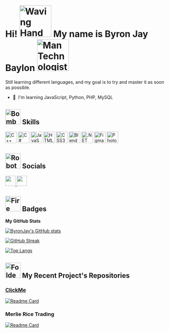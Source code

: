 # Hi! <img src="https://raw.githubusercontent.com/Tarikul-Islam-Anik/Animated-Fluent-Emojis/master/Emojis/Hand%20gestures/Waving%20Hand%20Medium-Light%20Skin%20Tone.png" alt="Waving Hand Medium-Light Skin Tone" width="100" height="100" /> My name is Byron Jay Baylon <img src="https://raw.githubusercontent.com/Tarikul-Islam-Anik/Animated-Fluent-Emojis/master/Emojis/People/Man%20Technologist.png" alt="Man Technologist" width="100" height="100" />

Still learning different languages, and my goal is to try and master it as soon as possible.

* 🧠  I'm learning JavaScript, Python, PHP, MySQL

## <img src="https://raw.githubusercontent.com/Tarikul-Islam-Anik/Animated-Fluent-Emojis/master/Emojis/Smilies/Bomb.png" alt="Bomb" width="48" height="48" /> Skills


<p align="left">
<a href="https://docs.microsoft.com/en-us/cpp/?view=msvc-170" target="_blank" rel="noreferrer"><img src="https://raw.githubusercontent.com/danielcranney/readme-generator/main/public/icons/skills/cplusplus-colored.svg" width="36" height="36" alt="C++" /></a>
<a href="https://docs.microsoft.com/en-us/dotnet/csharp/" target="_blank" rel="noreferrer"><img src="https://raw.githubusercontent.com/danielcranney/readme-generator/main/public/icons/skills/csharp-colored.svg" width="36" height="36" alt="C#" /></a>
<a href="https://developer.mozilla.org/en-US/docs/Web/JavaScript" target="_blank" rel="noreferrer"><img src="https://raw.githubusercontent.com/danielcranney/readme-generator/main/public/icons/skills/javascript-colored.svg" width="36" height="36" alt="JavaScript" /></a>
<a href="https://developer.mozilla.org/en-US/docs/Glossary/HTML5" target="_blank" rel="noreferrer"><img src="https://raw.githubusercontent.com/danielcranney/readme-generator/main/public/icons/skills/html5-colored.svg" width="36" height="36" alt="HTML5" /></a>
<a href="https://www.w3.org/TR/CSS/#css" target="_blank" rel="noreferrer"><img src="https://raw.githubusercontent.com/danielcranney/readme-generator/main/public/icons/skills/css3-colored.svg" width="36" height="36" alt="CSS3" /></a>
<a href="https://www.blender.org/" target="_blank" rel="noreferrer"><img src="https://raw.githubusercontent.com/danielcranney/readme-generator/main/public/icons/skills/blender-colored.svg" width="36" height="36" alt="Blender" /></a>
<a href="https://dotnet.microsoft.com/en-us/" target="_blank" rel="noreferrer"><img src="https://raw.githubusercontent.com/danielcranney/readme-generator/main/public/icons/skills/dot-net-colored.svg" width="36" height="36" alt=".NET" /></a>
<a href="https://www.figma.com/" target="_blank" rel="noreferrer"><img src="https://raw.githubusercontent.com/danielcranney/readme-generator/main/public/icons/skills/figma-colored.svg" width="36" height="36" alt="Figma" /></a>
<a href="https://www.adobe.com/uk/products/photoshop.html" target="_blank" rel="noreferrer"><img src="https://raw.githubusercontent.com/danielcranney/readme-generator/main/public/icons/skills/photoshop-colored.svg" width="36" height="36" alt="Photoshop" /></a>
</p>


## <img src="https://raw.githubusercontent.com/Tarikul-Islam-Anik/Animated-Fluent-Emojis/master/Emojis/Smilies/Robot.png" alt="Robot" width="48" height="48" /> Socials

<p align="left">
<a href="https://www.github.com/HimeeHimeee" target="_blank" rel="noreferrer"> <picture> <source media="(prefers-color-scheme: dark)" srcset="https://raw.githubusercontent.com/danielcranney/readme-generator/main/public/icons/socials/github-dark.svg" /> <source media="(prefers-color-scheme: light)" srcset="https://raw.githubusercontent.com/danielcranney/readme-generator/main/public/icons/socials/github.svg" /> <img src="https://raw.githubusercontent.com/danielcranney/readme-generator/main/public/icons/socials/github.svg" width="32" height="32" /> </picture> </a>
<a href="https://www.youtube.com/@miggyyyy4" target="_blank" rel="noreferrer"> <picture> <source media="(prefers-color-scheme: dark)" srcset="https://raw.githubusercontent.com/danielcranney/readme-generator/main/public/icons/socials/youtube.svg" /> <source media="(prefers-color-scheme: light)" srcset="https://raw.githubusercontent.com/danielcranney/readme-generator/main/public/icons/socials/youtube.svg" /> <img src="https://raw.githubusercontent.com/danielcranney/readme-generator/main/public/icons/socials/youtube.svg" width="32" height="32" /> </picture> </a>
</p>

## <img src="https://raw.githubusercontent.com/Tarikul-Islam-Anik/Animated-Fluent-Emojis/master/Emojis/Travel%20and%20places/Fire.png" alt="Fire" width="48" height="48" /> Badges

<b>My GitHub Stats</b>

<a href="http://www.github.com/ByronJayBaylon"><img src="https://github-readme-stats.vercel.app/api?username=ByronJayBaylon&show_icons=true&title_color=f8f9fa&text_color=e0e0e0&icon_color=ff6b6b&bg_color=90,000000,B41C1C&border_color=FF0000&border_radius=10" alt="ByronJay's GitHub stats" /></a>

[![GitHub Streak](https://streak-stats.demolab.com?user=ByronJayBaylon&border_radius=10&background=90%2C000000%2CB41C1C&stroke=EBEBEB&border=FF0000&ring=810000&fire=EB0000&currStreakNum=EBAD30&sideNums=EBAD4F&currStreakLabel=EBEBEB&sideLabels=EBEBEB&dates=EBEBEB&excludeDaysLabel=EBEBEB)](https://git.io/streak-stats)

[![Top Langs](https://github-readme-stats.vercel.app/api/top-langs/?username=ByronJayBaylon&bg_color=90,000000,b41c1c&border_color=FF0000&title_color=f8f9fa&text_color=e0e0e0&&border_radius=10&layout=compact)](https://github.com/ByronJayBaylon/)


## <img src="https://raw.githubusercontent.com/Tarikul-Islam-Anik/Animated-Fluent-Emojis/master/Emojis/Hand%20gestures/Folded%20Hands.png" alt="Folded Hands" width="48" height="48" /> My Recent Project's Repositories

### [ClickMe](https://byronjaybaylon.github.io/ClickMe/)
[![Readme Card](https://github-readme-stats.vercel.app/api/pin/?username=ByronJayBaylon&repo=ClickMe&bg_color=90,000000,b41c1c&title_color=416DE1&text_color=e0e0e0&border_radius=10&border_color=ff0000&show_owner=true)](https://github.com/ByronJayBaylon/ClickMe)

### Merlie Rice Trading
[![Readme Card](https://github-readme-stats.vercel.app/api/pin/?username=ByronJayBaylon&repo=PrimeSync_IMS&bg_color=90,000000,b41c1c&title_color=416DE1&text_color=e0e0e0&border_radius=10&border_color=ff0000&show_owner=true)](https://github.com/ByronJayBaylon/PrimeSync_IMS.git)
